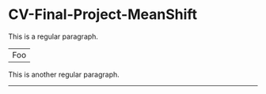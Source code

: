 # CV-Final-Project-MeanShift
This is a regular paragraph.

<table>
    <tr>
        <td>Foo</td>
    </tr>
</table>

This is another regular paragraph.
* * *
